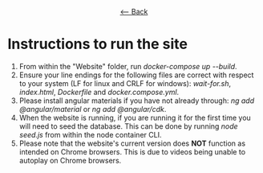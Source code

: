 <div align = center>
  
  [<-- Back](https://github.com/jess-mw/desk23/blob/main/README.md#introduction)
  </div>

# Instructions to run the site

1. From within the "Website" folder, run *docker-compose up --build*.
2. Ensure your line endings for the following files are correct with respect to your system (LF for linux and CRLF for windows): *wait-for.sh*, *index.html*, *Dockerfile* and *docker.compose.yml*.
3. Please install angular materials if you have not already through: *ng add @angular/material* or *ng add @angular/cdk*.
4. When the website is running, if you are running it for the first time you will need to seed the database. This can be done by running *node seed.js* from within the node container CLI.
5. Please note that the website's current version does **NOT** function as intended on Chrome browsers. This is due to videos being unable to autoplay on Chrome browsers.  
